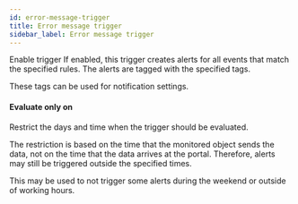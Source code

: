 ```yaml
---
id: error-message-trigger
title: Error message trigger
sidebar_label: Error message trigger
---
```


Enable trigger
If enabled, this trigger creates alerts for all events that match the specified rules.
The alerts are tagged with the specified tags.

These tags can be used for notification settings.

#### Evaluate only on 
Restrict the days and time when the trigger should be evaluated.

The restriction is based on the time that the monitored object sends the data, not on the time that the data arrives at the portal. Therefore, alerts may still be triggered outside the specified times.

This may be used to not trigger some alerts during the weekend or outside of working hours.

